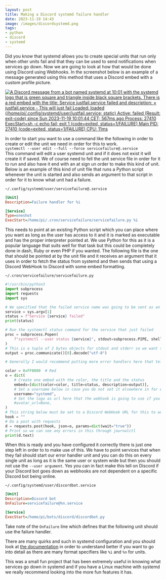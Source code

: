 ```yaml
---
layout: post
title: Making a Discord systemd failure handler
date: 2023-11-19 14:43
image: /images/discordsystemd.png
tags:
- python
- discord
- systemd
---
```

Did you know that systemd allows you to create special units that run only when other units fail and that they can be used to send notifications when services go down. Now we are going to look at how that would be done using Discord using Webhooks. In the screenshot below is an example of a message generated using this method that uses a Discord embed with a custom profile picture.

[![
A Discord message from a bot named systemd at 10:01 with the systemd logo that is green square and triangle inside black square brackets. There is a red embed with the title: Service justfail.service failed and description: × justfail.service - This will just fail 
      Loaded: loaded (/home/pi/.config/systemd/user/justfail.service; static) 
      Active: failed (Result: exit-code) since Sun 2023-11-19 10:01:44 CET; 567ms ago 
     Process: 27410 ExecStart=sh -c echo fail; exit 1 (code=exited, status=1/FAILURE) 
    Main PID: 27410 (code=exited, status=1/FAILURE) 
         CPU: 11ms
](/images/discordsystemd.png)](/images/discordsystemd.png)

In order to start you want to use a command like the following in order to create or edit the unit we need in order for this to work.  
`systemctl --user edit --full --force servicefailure@.service`  
This command will edit a user systemd unit and if it does not exist it will create it if saved. We of course need to fell the unit service file in order for it to run and also have it end with an at sign un order to make this kind of unit. Below is an example of this kind of unit file that runs a Python script whenever the unit is started and also sends an argument to that script in order for it to know what unit had a failure.

`~/.config/systemd/user/servicefailure@.service`
```ini
[Unit]
Description=Failure handler for %i

[Service]
Type=oneshot
ExecStart=/home/pi/.cron/servicefailure/servicefailure.py %i
```
This needs to point at an existing Python script which you can place where you want as long as the user has access to it and it is marked as executable and has the proper interpreter pointed at. We use Python for this as it is a popular language that suits well for that task but this could be completely done in dash, Ruby or even PHP if you wanted. The following file is the one that should be pointed at by the unit file and it receives an argument that it uses in order to fetch the status from systemd and then sends that using a Discord WebHook to Discord with some embed formatting.

`~/.cron/servicefailure/servicefailure.py`
```py
#!/usr/bin/python3
import subprocess
import requests
import sys

# We specified that the failed service name was going to be sent as an argument so we get it here
service = sys.argv[1]
status = f"Service {service} failed"
print(status)

# Run the systemctl status command for the service that just failed
proc = subprocess.Popen(
    f"systemctl --user status {service}", stdout=subprocess.PIPE, shell=True
)
# This is a tuple of 2 bytes objects for stdout and stderr so we want the stdout as a string
output = proc.communicate()[0].decode("utf-8")

# Generally I would recommend putting more error handlers here that tell if something goes wrong through notifications

color = 0xFF0000  # Red
o = dict(
    # Create one embed with the color, the title and the status
    embeds=[dict(color=color, title=status, description=output)],
    # Set a username below in case you do not set it elsewhere in for example hook config
    username="systemd",
    # Set the logo as url here that the webhook is going to use if you do not set it in hook config
    #avatar_url=None,
)
# This string below must be set to a Discord WebHook URL for this to work
hook = ""
# Do a post with requests
d = requests.post(hook, json=o, params=dict(wait="true"))
# Print so we can see any errors in this through journalctl
print(d.text)
```
When this is ready and you have configured it correctly there is just one step left in order to to make use of this. We have to point services that when they fail should start our error handler unit and you can do this on every single unit as long as it is the same user or system wide but then you should not use the `--user argument`. Yes you can in fact make this tell on Discord if your Discord bot goes down as webhooks are not dependent on a specific Discord bot being online.

`~/.config/systemd/user/discordbot.service`
```ini
[Unit]
Description=Discord bot
OnFailure=servicefailure@%n.service

[Service]
ExecStart=/home/pi/bots/discord/discordbot.py
```
Take note of the `OnFailure` line which defines that the following unit should use the failure handler.

There are many quirks and such in systemd configuration and you should look at [the documentation](https://www.freedesktop.org/software/systemd/man/latest/systemd.unit.html "Systemd unit documentation") in order to understand better if you want to go into detail as there are many format specifiers like `%i` and `%n` for units.

This was a small fun project that has been extremely useful in knowing what services go down in systemd and if you have a Linux machine with systemd we really recommend looking into the more fun features it has.
